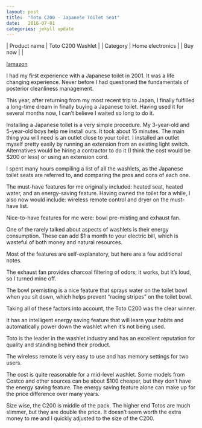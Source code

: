 ```yaml
---
layout: post
title:  "Toto C200 - Japanese Toilet Seat"
date:   2016-07-01
categories: jekyll update
---
```


| Product name | Toto C200 Washlet |
| Category     | Home electronics  |
| Buy now      |                   |

[!amazon](//ws-na.amazon-adsystem.com/widgets/q?_encoding=UTF8&amp;ASIN=B00UCIOX2Q&amp;Format=_SL160_&amp;ID=AsinImage&amp;MarketPlace=US&amp;ServiceVersion=20070822&amp;WS=1&amp;tag=prestoschoice-20)

I had my first experience with a Japanese toilet in 2001. It was a life
changing experience. Never before I had questioned the fundamentals of
posterior cleanliness management.

This year, after returning from my most recent trip to Japan, I finally
fulfilled a long-time dream in finally buying a Japanese toilet. Having used it
for several months now, I can’t believe I waited so long to do it.

Installing a Japanese toilet is a very simple procedure. My 3-year-old and
5-year-old boys help me install ours. It took about 15 minutes. The main thing
you will need is an outlet close to your toilet. I installed an outlet myself
pretty easily by running an extension from an existing light switch.
Alternatives would be hiring a contractor to do it (I think the cost would be
$200 or less) or using an extension cord.

I spent many hours compiling a list of all the washlets, as the Japanese toilet
seats are referred to, and comparing the pros and cons of each one.

The must-have features for me originally included: heated seat, heated water,
and an energy-saving feature. Having owned the toilet for a while, I also now
would include: wireless remote control and dryer on the must-have list.

Nice-to-have features for me were: bowl pre-misting and exhaust fan.

One of the rarely talked about aspects of washlets is their energy consumption.
These can add $1 a month to your electric bill, which is wasteful of both money
and natural resources.

Most of the features are self-explanatory, but here are a few additional notes.

The exhaust fan provides charcoal filtering of odors; it works, but it’s loud,
so I turned mine off.

The bowl premisting is a nice feature that sprays water on the toilet bowl when
you sit down, which helps prevent “racing stripes” on the toilet bowl.

Taking all of these factors into account, the Toto C200 was the clear winner.

It has an intelligent energy saving feature that will learn your habits and
automatically power down the washlet when it’s not being used.

Toto is the leader in the washlet industry and has an excellent reputation for
quality and standing behind their product.

The wireless remote is very easy to use and has memory settings for two users.

The cost is quite reasonable for a mid-level washlet. Some models from Costco
and other sources can be about $100 cheaper, but they don’t have the energy
saving feature. The energy saving feature alone can make up for the price
difference over many years.

Size wise, the C200 is middle of the pack. The higher end Totos are much
slimmer, but they are double the price. It doesn’t seem worth the extra money
to me and I quickly adjusted to the size of the C200.
